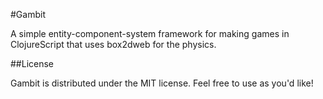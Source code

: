 #Gambit

A simple entity-component-system framework for making games in ClojureScript that uses box2dweb for the physics.

##License

Gambit is distributed under the MIT license. Feel free to use as you'd like!
